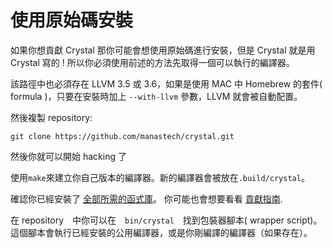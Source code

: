 # 使用原始碼安裝

如果你想貢獻 Crystal 那你可能會想使用原始碼進行安裝，但是 Crystal 就是用 Crystal 寫的 ! 所以你必須使用前述的方法先取得一個可以執行的編譯器。

該路徑中也必須存在 LLVM 3.5 或 3.6，如果是使用 MAC 中 Homebrew 的套件( formula )，只要在安裝時加上 `--with-llvm` 參數，LLVM 就會被自動配置。

然後複製 repository:

```
git clone https://github.com/manastech/crystal.git
```

然後你就可以開始 hacking 了

使用`make`來建立你自己版本的編譯器。新的編譯器會被放在`.build/crystal`。

確認你已經安裝了 [全部所需的函式庫](https://github.com/manastech/crystal/wiki/All-required-libraries)。 你可能也會想要看看 [貢獻指南](https://github.com/manastech/crystal/blob/master/Contributing.md).

在 repository　中你可以在　`bin/crystal`　找到包裝器腳本( wrapper script)。
這個腳本會執行已經安裝的公用編譯器，或是你剛編譯的編譯器（如果存在）。
